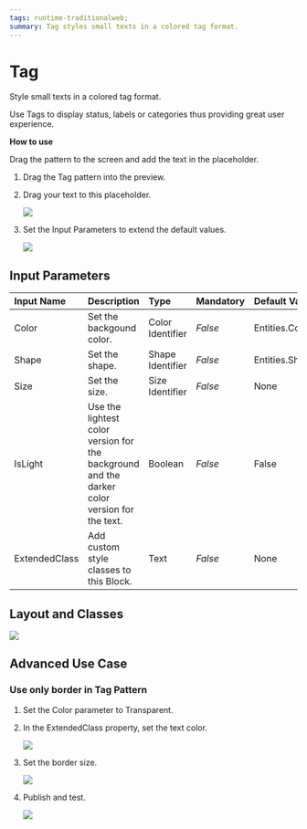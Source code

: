```yaml
---
tags: runtime-traditionalweb;
summary: Tag styles small texts in a colored tag format.
---
```


# Tag

Style small texts in a colored tag format.

Use Tags to display status, labels or categories thus providing great user experience.

**How to use**

Drag the pattern to the screen and add the text in the placeholder.

1. Drag the Tag pattern into the preview.
2. Drag your text to this placeholder.

   ![](https://github.com/danielmarquespt/docs-product/tree/e7ea3f444d5129dab245c69ab72ae091554bc4fb/src/develop/ui/patterns/web/content/images/tag-image-1.png?width=500%3E)

3. Set the Input Parameters to extend the default values.

   ![](https://github.com/danielmarquespt/docs-product/tree/e7ea3f444d5129dab245c69ab72ae091554bc4fb/src/develop/ui/patterns/web/content/images/tag-image-2.png%3E)

## Input Parameters

| **Input Name** | **Description** | **Type** | **Mandatory** | **Default Value** |
| :--- | :--- | :--- | :--- | :--- |
| Color | Set the backgound color. | Color Identifier | _False_ | Entities.Color.Primary |
| Shape | Set the shape. | Shape Identifier | _False_ | Entities.Shape.Rounded |
| Size | Set the size. | Size Identifier | _False_ | None |
| IsLight | Use the lightest color version for the background and the darker color  version for the text. | Boolean | _False_ | False |
| ExtendedClass | Add custom style classes to this Block. | Text | _False_ | None |

## Layout and Classes

![](https://github.com/danielmarquespt/docs-product/tree/e7ea3f444d5129dab245c69ab72ae091554bc4fb/src/develop/ui/patterns/web/content/images/tag-image-3.png%3E)

## Advanced Use Case

### Use only border in Tag Pattern

1. Set the Color parameter to Transparent.
2. In the ExtendedClass property, set the text color.

   ![](https://github.com/danielmarquespt/docs-product/tree/e7ea3f444d5129dab245c69ab72ae091554bc4fb/src/develop/ui/patterns/web/content/images/tag-image-4.png%3E)

3. Set the border size.

   ![](https://github.com/danielmarquespt/docs-product/tree/e7ea3f444d5129dab245c69ab72ae091554bc4fb/src/develop/ui/patterns/web/content/images/tag-image-5.png%3E)

4. Publish and test.

   ![](https://github.com/danielmarquespt/docs-product/tree/e7ea3f444d5129dab245c69ab72ae091554bc4fb/src/develop/ui/patterns/web/content/images/tag-image-6.png%3E)

